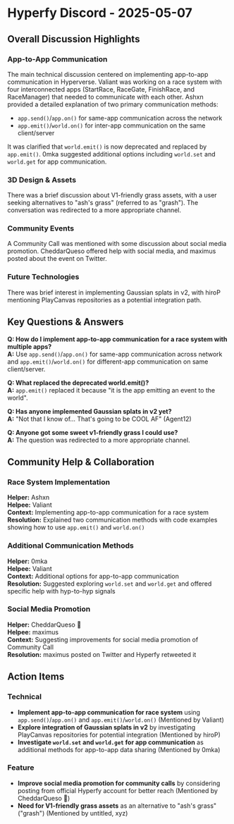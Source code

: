 # Hyperfy Discord - 2025-05-07

## Overall Discussion Highlights

### App-to-App Communication
The main technical discussion centered on implementing app-to-app communication in Hyperverse. Valiant was working on a race system with four interconnected apps (StartRace, RaceGate, FinishRace, and RaceManager) that needed to communicate with each other. Ashxn provided a detailed explanation of two primary communication methods:
- `app.send()`/`app.on()` for same-app communication across the network
- `app.emit()`/`world.on()` for inter-app communication on the same client/server

It was clarified that `world.emit()` is now deprecated and replaced by `app.emit()`. 0mka suggested additional options including `world.set` and `world.get` for app communication.

### 3D Design & Assets
There was a brief discussion about V1-friendly grass assets, with a user seeking alternatives to "ash's grass" (referred to as "grash"). The conversation was redirected to a more appropriate channel.

### Community Events
A Community Call was mentioned with some discussion about social media promotion. CheddarQueso offered help with social media, and maximus posted about the event on Twitter.

### Future Technologies
There was brief interest in implementing Gaussian splats in v2, with hiroP mentioning PlayCanvas repositories as a potential integration path.

## Key Questions & Answers

**Q: How do I implement app-to-app communication for a race system with multiple apps?**  
**A:** Use `app.send()`/`app.on()` for same-app communication across network and `app.emit()`/`world.on()` for different-app communication on same client/server.

**Q: What replaced the deprecated world.emit()?**  
**A:** `app.emit()` replaced it because "it is the app emitting an event to the world".

**Q: Has anyone implemented Gaussian splats in v2 yet?**  
**A:** "Not that I know of... That's going to be COOL AF" (Agent12)

**Q: Anyone got some sweet v1-friendly grass I could use?**  
**A:** The question was redirected to a more appropriate channel.

## Community Help & Collaboration

### Race System Implementation
**Helper:** Ashxn  
**Helpee:** Valiant  
**Context:** Implementing app-to-app communication for a race system  
**Resolution:** Explained two communication methods with code examples showing how to use `app.emit()` and `world.on()`

### Additional Communication Methods
**Helper:** 0mka  
**Helpee:** Valiant  
**Context:** Additional options for app-to-app communication  
**Resolution:** Suggested exploring `world.set` and `world.get` and offered specific help with hyp-to-hyp signals

### Social Media Promotion
**Helper:** CheddarQueso 🧀  
**Helpee:** maximus  
**Context:** Suggesting improvements for social media promotion of Community Call  
**Resolution:** maximus posted on Twitter and Hyperfy retweeted it

## Action Items

### Technical
- **Implement app-to-app communication for race system** using `app.send()`/`app.on()` and `app.emit()`/`world.on()` (Mentioned by Valiant)
- **Explore integration of Gaussian splats in v2** by investigating PlayCanvas repositories for potential integration (Mentioned by hiroP)
- **Investigate `world.set` and `world.get` for app communication** as additional methods for app-to-app data sharing (Mentioned by 0mka)

### Feature
- **Improve social media promotion for community calls** by considering posting from official Hyperfy account for better reach (Mentioned by CheddarQueso 🧀)
- **Need for V1-friendly grass assets** as an alternative to "ash's grass" ("grash") (Mentioned by untitled, xyz)